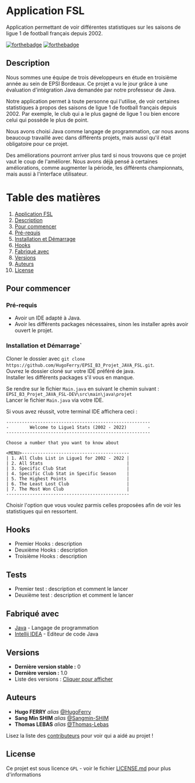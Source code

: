 # Application FSL

Application permettant de voir différentes statistiques sur les saisons de ligue 1 de football français depuis 2002.

[![forthebadge](http://forthebadge.com/images/badges/built-with-love.svg)](http://forthebadge.com)  [![forthebadge](https://forthebadge.com/images/badges/made-with-java.svg)](http://forthebadge.com)

## Description

Nous sommes une équipe de trois développeurs en étude en troisième année au sein de EPSI Bordeaux.
Ce projet a vu le jour grâce à une évaluation d'intégration Java demandée par notre professeur de Java.

Notre application permet à toute personne qui l'utilise, de voir certaines statistiques à propos des saisons de ligue 1 de football français depuis 2002.
Par exemple, le club qui a le plus gagné de ligue 1 ou bien encore celui qui possède le plus de point.

Nous avons choisi Java comme langage de programmation, car nous avons beaucoup travaillé avec dans différents projets, mais aussi qu'il était obligatoire pour ce projet.

Des améliorations pourront arriver plus tard si nous trouvons que ce projet vaut le coup de l'améliorer.
Nous avons déjà pensé à certaines améliorations, comme augmenter la période, les différents championnats, mais aussi à l'interface utilisateur.

# Table des matières

1. [Application FSL](#application-fsl)
2. [Description](#description)
3. [Pour commencer](#pour-commencer)
4. [Pré-requis](#pr-requis)
5. [Installation et Démarrage](#installation-et-dmarrage)
6. [Hooks](#hooks)
7. [Fabriqué avec](#fabriqu-avec)
8. [Versions](#versions)
9. [Auteurs](#auteurs)
10. [License](#license)

## Pour commencer

### Pré-requis

- Avoir un IDE adapté à Java.
- Avoir les différents packages nécessaires, sinon les installer après avoir ouvert le projet.

### Installation et Démarrage`

Cloner le dossier avec ``git clone https://github.com/HugoFerry/EPSI_B3_Projet_JAVA_FSL.git``. \
Ouvrez le dossier cloné sur votre IDE préféré de java. \
Installer les différents packages s'il vous en manque.

Se rendre sur le fichier ``Main.java`` en suivant le chemin suivant :
``EPSI_B3_Projet_JAVA_FSL-DEV\src\main\java\projet`` \
Lancer le fichier ``Main.java`` via votre IDE.

Si vous avez réussit, votre terminal IDE affichera ceci :

```
-------------------------------------------------------
-        Welcome to Ligue1 Stats (2002 - 2022)        -
-------------------------------------------------------

Choose a number that you want to know about

<MENU>-----------------------------------------
| 1. All Clubs List in Ligue1 for 2002 - 2022 |
| 2. All Stats                                |
| 3. Specific Club Stat                       |
| 4. Specific Club Stat in Specific Season    |
| 5. The Highest Points                       |
| 6. The Least Lost Club                      |
| 7. The Most Won Club                        |
-----------------------------------------------
```

Choisir l'option que vous voulez parmis celles proposées afin de voir les statistiques qui en ressortent.

## Hooks

* Premier Hooks : description
* Deuxième Hooks : description
* Troisième Hooks : description

## Tests

* Premier test : description et comment le lancer
* Deuxième test : description et comment le lancer

## Fabriqué avec

* [Java](https://www.java.com/fr/download/) - Langage de programmation
* [Intellij IDEA](https://www.jetbrains.com/idea/) - Editeur de code Java

## Versions

* **Dernière version stable :** 0
* **Dernière version :** 1.0
* Liste des versions : [Cliquer pour afficher](https://github.com/HugoFerry/EPSI_B3_Projet_JAVA_FSL/tags)

## Auteurs

* **Hugo FERRY** _alias_ [@HugoFerry](https://github.com/HugoFerry)
* **Sang Min SHIM** _alias_ [@Sangmin-SHIM](https://github.com/Sangmin-SHIM)
* **Thomas LEBAS** _alias_ [@Thomas-Lebas](https://github.com/Thomas-Lebas)

Lisez la liste des [contributeurs](https://github.com/HugoFerry/EPSI_B3_Projet_JAVA_FSL/graphs/contributors) pour voir qui a aidé au projet !

## License

Ce projet est sous licence ``GPL`` - voir le fichier [LICENSE.md](LICENSE.md) pour plus d'informations
